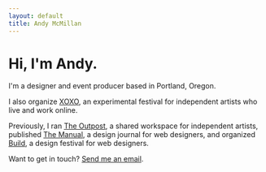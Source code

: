 ```yaml
---
layout: default
title: Andy McMillan
---
```


# Hi, I'm Andy.

I'm a designer and event producer based in Portland, Oregon.

I also organize [XOXO](http://xoxofest.com), an experimental festival for independent artists who live and work online.

Previously, I ran [The Outpost](http://outpostpdx.com), a shared workspace for independent artists, published [The Manual](http://themanual.org), a design journal for web designers, and organized [Build](http://buildconf.com), a design festival for web designers.

Want to get in touch? [Send me an email](mailto:hi@andymcmillan.com).
